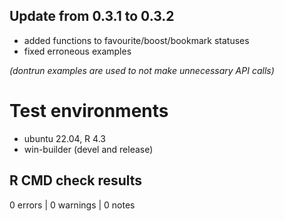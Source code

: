 ## Update from 0.3.1 to 0.3.2

* added functions to favourite/boost/bookmark statuses
* fixed erroneous examples

*(dontrun examples are used to not make unnecessary API calls)*

# Test environments
* ubuntu 22.04, R 4.3
* win-builder (devel and release)

## R CMD check results

0 errors | 0 warnings | 0 notes
